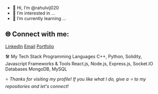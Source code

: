 - 👋 Hi, I’m @rahulvij020
- 👀 I’m interested in ...
- 🌱 I’m currently learning ...

## 🌐 Connect with me:
[LinkedIn](https://linkedin.com/in/rahul-vij-dcrust)
[Email](mailto:vijrahul020@gmail.com)
[Portfolio](https://portfolio-rahul-vij.netlify.app/)

🛠️ My Tech Stack
Programming Languages
C++, Python, Solidity, Javascript
Frameworks & Tools
React.js, Node.js, Express.js, Socket.IO
Databases
MongoDB, MySQL

⭐️ *Thanks for visiting my profile! If you like what I do, give a ⭐️ to my repositories and let's connect!*

<!---
rahulvij020/rahulvij020 is a ✨ special ✨ repository because its `README.md` (this file) appears on your GitHub profile.
You can click the Preview link to take a look at your changes.
--->
